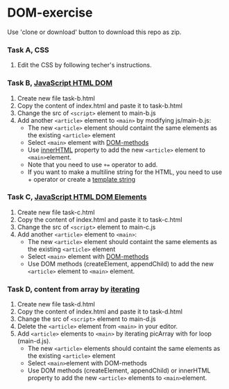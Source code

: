 # DOM-exercise

Use 'clone or download' button to download this repo as zip.

### Task A, CSS
1. Edit the CSS by following techer's instructions.

### Task B, [JavaScript HTML DOM](https://www.w3schools.com/js/js_htmldom.asp)
1. Create new file task-b.html
1. Copy the content of index.html and paste it to task-b.html
1. Change the src of `<script>` element to main-b.js
1. Add another `<article>` element to `<main>` by modifying js/main-b.js:
   * The new `<article>` element should containt the same elements as the existing `<article>` element
   * Select `<main>` element with [DOM-methods](https://www.w3schools.com/js/js_htmldom_elements.asp)
   * Use [innerHTML](https://www.w3schools.com/js/js_htmldom_html.asp) property to add the new `<article>` element to `<main>`element.
   * Note that you need to use `+=` operator to add.
   * If you want to make a multiline string for the HTML, you need to use + operator or create a [template string](https://developer.mozilla.org/en-US/docs/Web/JavaScript/Reference/Template_literals)
   
### Task C, [JavaScript HTML DOM Elements](https://www.w3schools.com/js/js_htmldom_nodes.asp)
1. Create new file task-c.html
1. Copy the content of index.html and paste it to task-c.html
1. Change the src of `<script>` element to main-c.js
1. Add another `<article>` element to `<main>`:
   * The new `<article>` element should containt the same elements as the existing `<article>` element
   * Select `<main>` element with [DOM-methods](https://www.w3schools.com/js/js_htmldom_elements.asp)
   * Use DOM methods (createElement, appendChild) to add the new `<article>` element to `<main>` element.
   
### Task D, content from array by [iterating](https://www.w3schools.com/js/js_loop_for.asp)
1. Create new file task-d.html
1. Copy the content of index.html and paste it to task-d.html
1. Change the src of `<script>` element to main-d.js
1. Delete the `<article>` element from `<main>` in your editor.
1. Add `<article>` elements to `<main>` by iterating picArray with for loop (main-d.js).
   * The new `<article>` elements should containt the same elements as the existing `<article>` element
   * Select `<main>`element with DOM-methods
   * Use DOM methods (createElement, appendChild) or innerHTML property to add the new `<article>` elements to `<main>`element.

